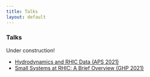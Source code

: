```yaml
---
title: Talks
layout: default
---
```




### Talks

Under construction!

- [Hydrodynamics and RHIC Data (APS 2021)](/assets/talks/aps21.pdf)
- [Small Systems at RHIC: A Brief Overview (GHP 2021)](/assets/talks/ghp21.pdf)

